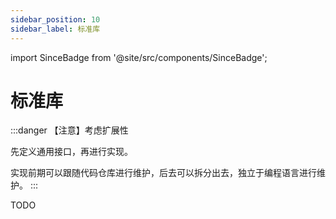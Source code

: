```yaml
---
sidebar_position: 10
sidebar_label: 标准库
---
```


import SinceBadge from '@site/src/components/SinceBadge';

# 标准库

<SinceBadge version="0.1.0-not-release" />

:::danger 【注意】考虑扩展性

先定义通用接口，再进行实现。

实现前期可以跟随代码仓库进行维护，后去可以拆分出去，独立于编程语言进行维护。
:::

TODO
